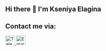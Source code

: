 ## Hi there 👋 I'm Kseniya Elagina

## Contact me via: 
<a href="https://t.me/sharly_shark">
  <img src="https://upload.wikimedia.org/wikipedia/commons/8/82/Telegram_logo.svg" alt="Telegram" width="30"/>
</a>
<a href="mailto:sharly.shark@yandex.ru">
  <img src="https://upload.wikimedia.org/wikipedia/commons/4/4e/Mail_%28iOS%29.svg" alt="Email" width="30"/>
</a>




<!--
**kseniya-elagina/kseniya-elagina** is a ✨ _special_ ✨ repository because its `README.md` (this file) appears on your GitHub profile.

Here are some ideas to get you started:

- 🔭 I’m currently working on ...
- 🌱 I’m currently learning ...
- 👯 I’m looking to collaborate on ...
- 🤔 I’m looking for help with ...
- 💬 Ask me about ...
- 📫 How to reach me: ...
- 😄 Pronouns: ...
- ⚡ Fun fact: ...
-->
